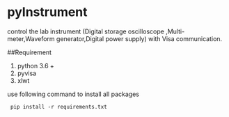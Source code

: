 # pyInstrument
control the lab instrument (Digital storage oscilloscope ,Multi-meter,Waveform generator,Digital power supply) with Visa communication.

##Requirement
1) python 3.6 +
2) pyvisa
3) xlwt

use following command to install all packages
 ```
  pip install -r requirements.txt
 ```